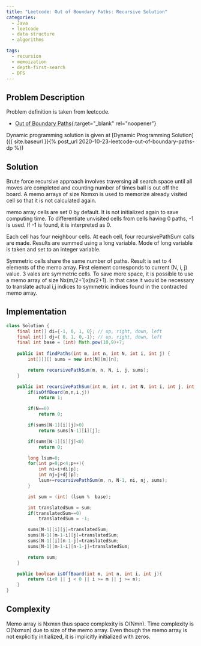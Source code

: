 ```yaml
---
title: "Leetcode: Out of Boundary Paths: Recursive Solution"
categories:
  - Java
  - leetcode
  - data structure
  - algorithms

tags:
  - recursion
  - memoization
  - depth-first-search
  - DFS
---
```


## Problem Description

Problem definition is taken from leetcode. 
- [Out of Boundary Paths](https://leetcode.com/problems/out-of-boundary-paths/ "Go to leetcode"){:target="_blank" rel="noopener"}

Dynamic programming solution is given at [Dynamic Programming Solution]({{ site.baseurl }}{% post_url 2020-10-23-leetcode-out-of-boundary-paths-dp %})

## Solution
Brute force recursive approach involves traversing all search space until all moves are completed and counting number of times ball is out off the board. A memo arrays of size Nxmxn is used to memorize already visited cell so that it is not calculated again. 

memo array cells are set 0 by default. It is not initialized again to save computing time. To differentiate unvisited cells from cells having 0 paths, -1 is used. If -1 is found, it is interpreted as 0. 

Each cell has four neighbour cells. At each cell, four recursivePathSum calls are made. Results are summed using a long variable. Mode of long variable is taken and set to an integer variable.   

Symmetric cells share the same number of paths. Result is set to 4 elements of the memo array. First element corresponds to current (N, i, j) value. 3 vales are symmetric cells. To save more space, it is possible to use a memo array of size Nx(m/2+1)x(n/2+1). In that case it would be necessary to translate actual i,j indices to symmetric indices found in the contracted memo array.

## Implementation

```java
class Solution {
    final int[] di={-1, 0, 1, 0}; // up, right, down, left
	final int[] dj={ 0, 1, 0,-1}; // up, right, down, left
	final int base = (int) Math.pow(10,9)+7;
	
	public int findPaths(int m, int n, int N, int i, int j) {
		int[][][] sums = new int[N][m][n];

		return recursivePathSum(m, n, N, i, j, sums);
	}

	public int recursivePathSum(int m, int n, int N, int i, int j, int[][][] sums){
		if(isOffBoard(m,n,i,j))
			return 1;

		if(N==0)
			return 0;

		if(sums[N-1][i][j]>0)
			return sums[N-1][i][j];

		if(sums[N-1][i][j]<0)
			return 0;

		long lsum=0;
		for(int p=0;p<4;p++){
			int ni=i+di[p];
			int nj=j+dj[p];
			lsum+=recursivePathSum(m, n, N-1, ni, nj, sums);
		}

		int sum = (int) (lsum %  base);

		int translatedSum = sum;
		if(translatedSum==0)
			translatedSum = -1;

		sums[N-1][i][j]=translatedSum;
		sums[N-1][m-1-i][j]=translatedSum;
		sums[N-1][i][n-1-j]=translatedSum;
		sums[N-1][m-1-i][n-1-j]=translatedSum;

		return sum;
	}

	public boolean isOffBoard(int m, int n, int i, int j){
		return (i<0 || j < 0 || i >= m || j >= n);
	}
}
```

## Complexity

Memo array is Nxmxn thus space complexity is O(Nmn). 
Time complexity is O(Nxmxn) due to size of the memo array. Even though the memo array is not explicitly initialized, it is implicitly initialized with zeros.
